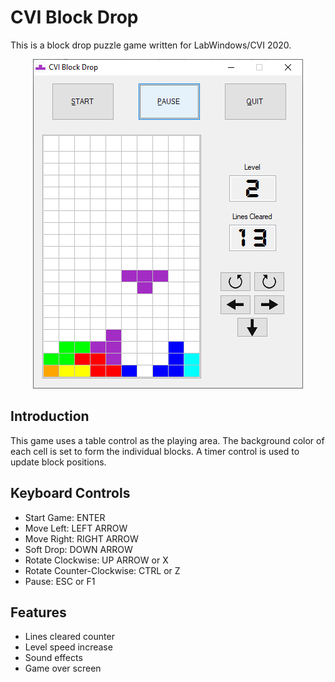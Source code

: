 # CVI Block Drop
This is a block drop puzzle game written for LabWindows/CVI 2020.

<p align="center">
<img src="reference_diagrams/cvi_blockdrop.png" alt="CVI Blockdrop Screenshot"/>
</p>


## Introduction
This game uses a table control as the playing area. The background color of each cell is set to form the individual blocks. 
A timer control is used to update block positions.


## Keyboard Controls
- Start Game: ENTER
- Move Left: LEFT ARROW
- Move Right: RIGHT ARROW
- Soft Drop: DOWN ARROW
- Rotate Clockwise: UP ARROW or X
- Rotate Counter-Clockwise: CTRL or Z
- Pause: ESC or F1


## Features
- Lines cleared counter
- Level speed increase
- Sound effects
- Game over screen



